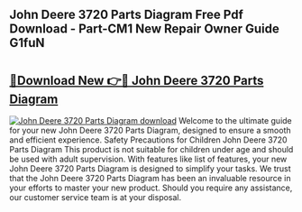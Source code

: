 ## John Deere 3720 Parts Diagram Free Pdf Download - Part-CM1 New Repair Owner Guide G1fuN

# <h2><a href="http://dfoj8tf.blite.top/?on=John+Deere+3720+Parts+Diagram">🔗Download New 👉🔴 John Deere 3720 Parts Diagram</a></h2>

[![John Deere 3720 Parts Diagram download](https://i.imgur.com/lujVjoI.png)](http://dfoj8tf.blite.top/?on=John+Deere+3720+Parts+Diagram)
Welcome to the ultimate guide for your new John Deere 3720 Parts Diagram, designed to ensure a smooth and efficient experience. Safety Precautions for Children John Deere 3720 Parts Diagram This product is not suitable for children under age and should be used with adult supervision. With features like list of features, your new John Deere 3720 Parts Diagram is designed to simplify your tasks. We trust that the John Deere 3720 Parts Diagram has been an invaluable resource in your efforts to master your new product. Should you require any assistance, our customer service team is at your disposal.
